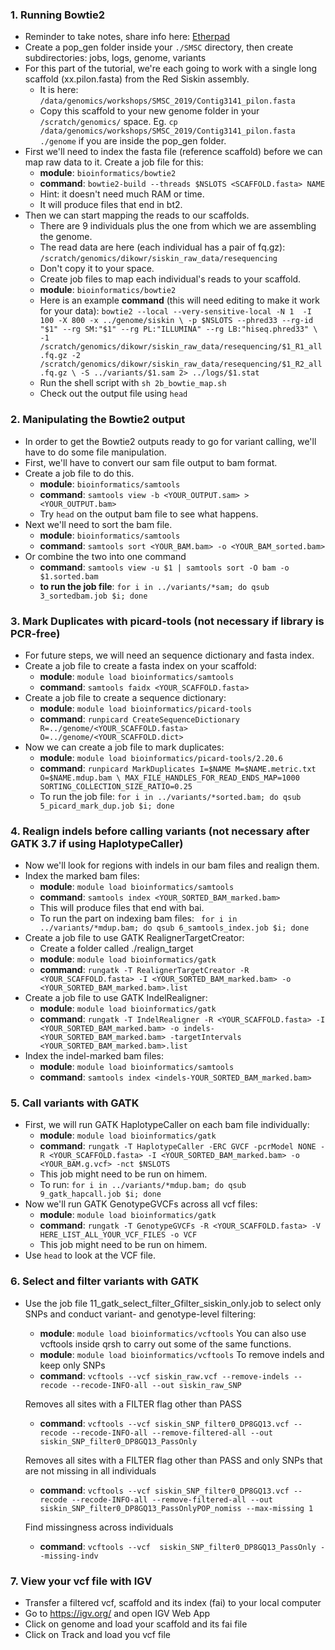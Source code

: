 ### 1. Running Bowtie2
* Reminder to take notes, share info here: [Etherpad](https://pad.carpentries.org/2019-Oct-SMSC)
* Create a pop_gen folder inside your ```./SMSC``` directory, then create subdirectories: jobs, logs, genome, variants
* For this part of the tutorial, we're each going to work with a single long scaffold (xx.pilon.fasta) from the Red Siskin assembly. 
	+ It is here: ```/data/genomics/workshops/SMSC_2019/Contig3141_pilon.fasta```
	+ Copy this scaffold to your new genome folder in your ```/scratch/genomics/``` space. Eg. ```cp /data/genomics/workshops/SMSC_2019/Contig3141_pilon.fasta ./genome``` if you are inside the pop_gen folder.
* First we'll need to index the fasta file (reference scaffold) before we can map raw data to it. Create a job file for this:
	+ **module**: ```bioinformatics/bowtie2```
	+ **command**: ``bowtie2-build --threads $NSLOTS <SCAFFOLD.fasta> NAME``
	+ Hint: it doesn't need much RAM or time.
	+ It will produce files that end in bt2.
* Then we can start mapping the reads to our scaffolds.
	+ There are 9 individuals plus the one from which we are assembling the genome.
	+ The read data are here (each individual has a pair of fq.gz): ```/scratch/genomics/dikowr/siskin_raw_data/resequencing```
	+ Don't copy it to your space.
	+ Create job files to map each individual's reads to your scaffold.
	+ **module**: ```bioinformatics/bowtie2```
	+ Here is an example **command** (this will need editing to make it work for your data): ```bowtie2 --local --very-sensitive-local -N 1  -I 100 -X 800 -x ../genome/siskin \
	  -p $NSLOTS --phred33 --rg-id "$1" --rg SM:"$1" --rg PL:"ILLUMINA" --rg LB:"hiseq.phred33" \
	  -1 /scratch/genomics/dikowr/siskin_raw_data/resequencing/$1_R1_all.fq.gz -2 /scratch/genomics/dikowr/siskin_raw_data/resequencing/$1_R2_all.fq.gz \
	  -S ../variants/$1.sam 2> ../logs/$1.stat```
	+ Run the shell script with ```sh 2b_bowtie_map.sh```
	+ Check out the output file using ```head```

### 2. Manipulating the Bowtie2 output 
* In order to get the Bowtie2 outputs ready to go for variant calling, we'll have to do some file manipulation.
* First, we'll have to convert our sam file output to bam format.  
* Create a job file to do this.
	+ **module**: ```bioinformatics/samtools```
	+ **command**: ```samtools view -b <YOUR_OUTPUT.sam> > <YOUR_OUTPUT.bam>```  
	+ Try ```head``` on the output bam file to see what happens.
* Next we'll need to sort the bam file.
	+ **module**: ```bioinformatics/samtools```
	+ **command**: ```samtools sort <YOUR_BAM.bam> -o <YOUR_BAM_sorted.bam>```  
* Or combine the two into one command
  * **command**: ```samtools view -u $1 | samtools sort -O bam -o $1.sorted.bam```
  * **to run the job file**: ```for i in ../variants/*sam; do qsub 3_sortedbam.job $i; done```

### 3. Mark Duplicates with picard-tools (not necessary if library is PCR-free)
* For future steps, we will need an sequence dictionary and fasta index.
* Create a job file to create a fasta index on your scaffold:
	+ **module**: ```module load bioinformatics/samtools```
	+ **command**: ```samtools faidx <YOUR_SCAFFOLD.fasta>```
* Create a job file to create a sequence dictionary:
	+ **module**: ```module load bioinformatics/picard-tools```
	+ **command**: ```runpicard CreateSequenceDictionary R=../genome/<YOUR_SCAFFOLD.fasta> O=../genome/<YOUR_SCAFFOLD.dict>```
* Now we can create a job file to mark duplicates:
	+ **module**: ```module load bioinformatics/picard-tools/2.20.6```
	+ **command**: ```runpicard MarkDuplicates I=$NAME M=$NAME.metric.txt O=$NAME.mdup.bam \
	  MAX_FILE_HANDLES_FOR_READ_ENDS_MAP=1000 SORTING_COLLECTION_SIZE_RATIO=0.25```
	+ To run the job file: ```for i in ../variants/*sorted.bam; do qsub 5_picard_mark_dup.job $i; done```

### 4. Realign indels before calling variants (not necessary after GATK 3.7 if using HaplotypeCaller)
* Now we'll look for regions with indels in our bam files and realign them.
* Index the marked bam files:
	+ **module**: ```module load bioinformatics/samtools```
	+ **command**: ```samtools index <YOUR_SORTED_BAM_marked.bam>```
	+ This will produce files that end with bai.
	+ To run the part on indexing bam files: ``` for i in ../variants/*mdup.bam; do qsub 6_samtools_index.job $i; done```
* Create a job file to use GATK RealignerTargetCreator:
	* Create a folder called ./realign_target
	* **module**: ```module load bioinformatics/gatk```
	* **command**: ```rungatk -T RealignerTargetCreator -R <YOUR_SCAFFOLD.fasta> -I <YOUR_SORTED_BAM_marked.bam> -o <YOUR_SORTED_BAM_marked.bam>.list```
* Create a job file to use GATK IndelRealigner:
	+ **module**: ```module load bioinformatics/gatk```
	+ **command**: ```rungatk -T IndelRealigner -R <YOUR_SCAFFOLD.fasta> -I <YOUR_SORTED_BAM_marked.bam> -o indels-<YOUR_SORTED_BAM_marked.bam> -targetIntervals <YOUR_SORTED_BAM_marked.bam>.list```
* Index the indel-marked bam files:
	+ **module**: ```module load bioinformatics/samtools```
	+ **command**: ```samtools index <indels-YOUR_SORTED_BAM_marked.bam>```

### 5. Call variants with GATK
* First, we will run GATK HaplotypeCaller on each bam file individually:
	+ **module**: ```module load bioinformatics/gatk```
	+ **command**: ```rungatk -T HaplotypeCaller -ERC GVCF -pcrModel NONE -R <YOUR_SCAFFOLD.fasta> -I <YOUR_SORTED_BAM_marked.bam> -o <YOUR_BAM.g.vcf> -nct $NSLOTS```
	+ This job might need to be run on himem.
	+ To run: ```for i in ../variants/*mdup.bam; do qsub 9_gatk_hapcall.job $i; done```
* Now we'll run GATK GenotypeGVCFs across all vcf files:
	+ **module**: ```module load bioinformatics/gatk```
	+ **command**: ```rungatk -T GenotypeGVCFs -R <YOUR_SCAFFOLD.fasta> -V HERE_LIST_ALL_YOUR_VCF_FILES -o VCF```
	+ This job might need to be run on himem.
* Use ```head``` to look at the VCF file.

### 6. Select and filter variants with GATK

* Use the job file 11_gatk_select_filter_Gfilter_siskin_only.job to select only SNPs and conduct variant- and genotype-level filtering:
	+ **module**: ```module load bioinformatics/vcftools```
You can also use vcftools inside qrsh to carry out some of the same functions.
	+ **module**: ```module load bioinformatics/vcftools```
To remove indels and keep only SNPs
	+ **command**: ```vcftools --vcf siskin_raw.vcf --remove-indels --recode --recode-INFO-all --out siskin_raw_SNP```
	
	Removes all sites with a FILTER flag other than PASS
	
	+ **command**: ```vcftools --vcf siskin_SNP_filter0_DP8GQ13.vcf --recode --recode-INFO-all --remove-filtered-all --out siskin_SNP_filter0_DP8GQ13_PassOnly```
	
	Removes all sites with a FILTER flag other than PASS and only SNPs that are not missing in all individuals
	
	+ **command**: ```vcftools --vcf siskin_SNP_filter0_DP8GQ13.vcf --recode --recode-INFO-all --remove-filtered-all --out siskin_SNP_filter0_DP8GQ13_PassOnlyPOP_nomiss --max-missing 1```
	
	Find missingness across individuals
	
	+ **command**: ```vcftools --vcf  siskin_SNP_filter0_DP8GQ13_PassOnly --missing-indv``` 

### 7. View your vcf file with IGV
* Transfer a filtered vcf, scaffold and its index (fai) to your local computer
* Go to https://igv.org/ and open IGV Web App
* Click on genome and load your scaffold and its fai file
* Click on Track and load you vcf file
